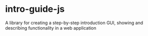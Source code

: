 # intro-guide-js
A library for creating a step-by-step introduction GUI, showing and describing functionality in a web application
